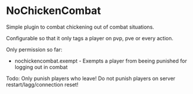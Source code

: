 NoChickenCombat
===============

Simple plugin to combat chickening out of combat situations.

Configurable so that it only tags a player on pvp, pve or every action.

Only permission so far:
- nochickencombat.exempt - Exempts a player from beeing punished for logging out in combat

Todo:
Only punish players who leave! Do not punish players on server restart/lagg/connection reset!

